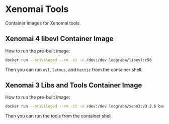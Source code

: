 # Xenomai Tools

Container images for Xenomai tools.

## Xenomai 4 libevl Container Image

How to run the pre-built image:

```bash
docker run --privileged --rm -it -v /dev:/dev leograba/libevl:r50
```

Then you can run `evl`, `latmus`, and `hectic` from the container shell.

## Xenomai 3 Libs and Tools Container Image

How to run the pre-built image:

```bash
docker run --privileged --rm -it -v /dev:/dev leograba/xeno3:v3.2.6 bash
```

Then you can run the tools from the container shell.

